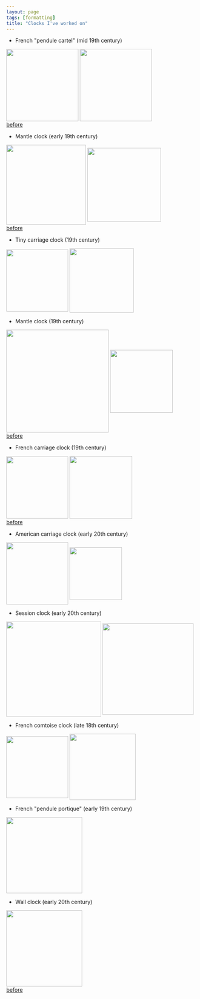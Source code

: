 ```yaml
---
layout: page
tags: [formatting]
title: "Clocks I've worked on"
---
```

* French "pendule cartel" (mid 19th century)

<a ><img src="http://gtendas.github.io/orologi/cartel1.jpg" align="center" width="190" ></a>   <a ><img src="http://gtendas.github.io/orologi/cartel2.jpg" align="center" width="190" ></a>   
[before](http://gtendas.github.io/orologi/cartelold.jpg)


* Mantle clock (early 19th century)

<a ><img src="http://gtendas.github.io/orologi/French2.jpg" align="center" width="210" ></a>   <a ><img src="http://gtendas.github.io/orologi/French2b.jpg" align="center" width="194" ></a>   
[before](http://gtendas.github.io/orologi/French2c.jpg)

* Tiny carriage clock (19th century)

<a ><img src="http://gtendas.github.io/orologi/silver_carriage.jpg" align="center" width="163" ></a>   <a ><img src="http://gtendas.github.io/orologi/silver_carriage_2.jpg" align="center" width="169" ></a>   

* Mantle clock (19th century)

<a ><img src="http://gtendas.github.io/orologi/French1.jpg" align="center" width="270" ></a>   <a ><img src="http://gtendas.github.io/orologi/French1b.jpg" align="center" width="165" ></a>   
[before](http://gtendas.github.io/orologi/French1c.jpg)


* French carriage clock (19th century)

<a ><img src="http://gtendas.github.io/orologi/carriage1.jpg" align="center" width="163" ></a>   <a ><img src="http://gtendas.github.io/orologi/carriage1b.jpg" align="center" width="165" ></a>   
[before](http://gtendas.github.io/orologi/carriageold1.jpg)

* American carriage clock (early 20th century)

 <a ><img src="http://gtendas.github.io/orologi/carriage2.jpg" align="center" width="163" ></a>   <a ><img src="http://gtendas.github.io/orologi/carriage2b.jpg" align="center" width="138" ></a>   

* Session clock (early 20th century)

<a ><img src="http://gtendas.github.io/orologi/mantle.jpg" align="center" width="250" ></a>   <a ><img src="http://gtendas.github.io/orologi/mantle1b.jpg" align="center" width="240" ></a>  

* French comtoise clock (late 18th century)

<a ><img src="http://gtendas.github.io/orologi/comtoise.jpg" align="center" width="163" ></a>   <a ><img src="http://gtendas.github.io/orologi/comtoiseb.jpg" align="center" width="174" ></a>  

* French "pendule portique" (early 19th century)

<a ><img src="http://gtendas.github.io/orologi/napoleon.jpg" align="center" width="200" ></a>  


* Wall clock (early 20th century)

<a ><img src="http://gtendas.github.io/orologi/pendolo1.jpg" align="center" width="200" ></a>   
[before](http://gtendas.github.io/orologi/pendoloold.jpg)
